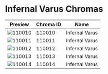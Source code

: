 # Infernal Varus Chromas



| Preview | Chroma ID | Name |
|---------|-----------|------|
| ![110010](https://raw.communitydragon.org/latest/plugins/rcp-be-lol-game-data/global/default/v1/champion-chroma-images/110/110010.png) | 110010 | Infernal Varus |
| ![110011](https://raw.communitydragon.org/latest/plugins/rcp-be-lol-game-data/global/default/v1/champion-chroma-images/110/110011.png) | 110011 | Infernal Varus |
| ![110012](https://raw.communitydragon.org/latest/plugins/rcp-be-lol-game-data/global/default/v1/champion-chroma-images/110/110012.png) | 110012 | Infernal Varus |
| ![110013](https://raw.communitydragon.org/latest/plugins/rcp-be-lol-game-data/global/default/v1/champion-chroma-images/110/110013.png) | 110013 | Infernal Varus |
| ![110014](https://raw.communitydragon.org/latest/plugins/rcp-be-lol-game-data/global/default/v1/champion-chroma-images/110/110014.png) | 110014 | Infernal Varus |